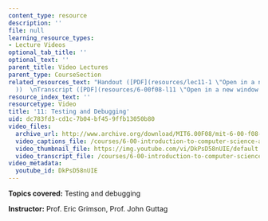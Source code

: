 ```yaml
---
content_type: resource
description: ''
file: null
learning_resource_types:
- Lecture Videos
optional_tab_title: ''
optional_text: ''
parent_title: Video Lectures
parent_type: CourseSection
related_resources_text: "Handout ([PDF](resources/lec11-1 \"Open in a new window.\"\
  ))  \nTranscript ([PDF](resources/6-00f08-l11 \"Open in a new window.\"))"
resource_index_text: ''
resourcetype: Video
title: '11: Testing and Debugging'
uid: dc783fd3-cd1c-7b04-bf45-9ffb13050b80
video_files:
  archive_url: http://www.archive.org/download/MIT6.00F08/mit-6-00-f08-lec11_300k.mp4
  video_captions_file: /courses/6-00-introduction-to-computer-science-and-programming-fall-2008/7f679c90a1f15ebb89f0bb53f0bfd154_DkPsD58nUIE.vtt
  video_thumbnail_file: https://img.youtube.com/vi/DkPsD58nUIE/default.jpg
  video_transcript_file: /courses/6-00-introduction-to-computer-science-and-programming-fall-2008/cf8708825fd497cef6e4c7c2f47621ee_DkPsD58nUIE.pdf
video_metadata:
  youtube_id: DkPsD58nUIE
---
```


**Topics covered:** Testing and debugging

**Instructor:** Prof. Eric Grimson, Prof. John Guttag